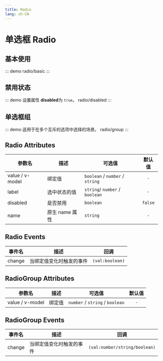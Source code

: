 ```yaml
---
title: Radio
lang: zh-CN
---
```


# 单选框 Radio

## 基本使用

::: demo
radio/basic
:::

## 禁用状态
::: demo 设置属性 **disabled**为 `true`。
radio/disabled
:::

## 单选框组
::: demo 适用于在多个互斥的选项中选择的场景。
radio/group
:::

## Radio Attributes
|参数名|描述|可选值|默认值|
|---|---|---|:---:|
|value / v-model|绑定值|`boolean` / `number` / `string`|`-`|
|label|选中状态的值|`string`/ `number` / `boolean` |`-`|
|disabled|是否禁用|`boolean`|`false`|
|name|原生 name 属性|`string`|`-`|

## Radio Events
|事件名|描述|回调|
|---|---|---|
|change|当绑定值变化时触发的事件|`(val:boolean)`|


## RadioGroup Attributes
|参数名|描述|可选值|默认值|
|---|---|---|:---:|
|value / v-model|绑定值|`number` / `string` / `boolean`|`-`|

## RadioGroup Events
|事件名|描述|回调|
|---|---|---|
|change|当绑定值变化时触发的事件|`(val:number/string/boolean)`|
